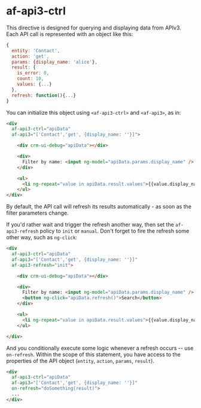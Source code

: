 # af-api3-ctrl

This directive is designed for querying and displaying data from APIv3. Each API call is represented with an object like this:

```js
{
  entity: 'Contact',
  action: 'get',
  params: {display_name: 'alice'},
  result: {
    is_error: 0,
    count: 10,
    values: {...}
  },
  refresh: function(){...}
}
```

You can initialize this object using `<af-api3-ctrl>` and `<af-api3>`, as in:

```html
<div
  af-api3-ctrl="apiData"
  af-api3="['Contact','get', {display_name: ''}]">

    <div crm-ui-debug="apiData"></div>

    <div>
      Filter by name: <input ng-model="apiData.params.display_name" />
    </div>

    <ul>
      <li ng-repeat="value in apiData.result.values">{{value.display_name}}</li>
    </ul>
</div>
```

By default, the API call will refresh its results automatically - as soon as the filter parameters change.

If you'd rather wait and trigger the refresh another way, then set the `af-api3-refresh` policy to `init` or `manual`. Don't forget to fire the refresh some other way, such as `ng-click`:

```html
<div
  af-api3-ctrl="apiData"
  af-api3="['Contact','get', {display_name: ''}]"
  af-api3-refresh="init">

    <div crm-ui-debug="apiData"></div>

    <div>
      Filter by name: <input ng-model="apiData.params.display_name" />
      <button ng-click="apiData.refresh()">Search</button>
    </div>

    <ul>
      <li ng-repeat="value in apiData.result.values">{{value.display_name}}</li>
    </ul>

</div>
```

And you conditionally execute some logic whenever a refresh occurs -- use
`on-refresh`. Within the scope of this statement, you have access to the
properties of the API object (`entity`, `action`, `params`, `result`).

```html
<div
  af-api3-ctrl="apiData"
  af-api3="['Contact','get', {display_name: ''}]"
  on-refresh="doSomething(result)">
  ...
</div>
```
